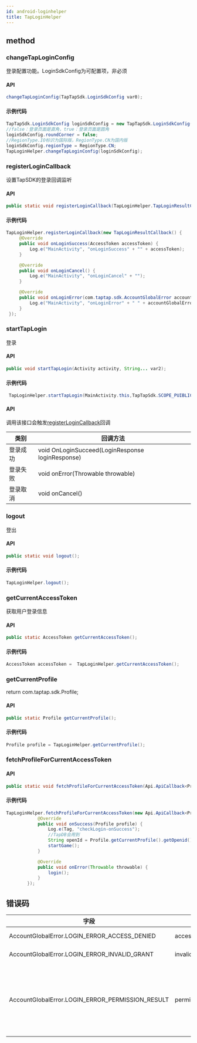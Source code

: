 ```yaml
---
id: android-loginhelper
title: TapLoginHelper
---
```

## method


### changeTapLoginConfig

登录配置功能。LoginSdkConfig为可配置项，非必须  

#### API

```java
changeTapLoginConfig(TapTapSdk.LoginSdkConfig var0);
```

#### 示例代码

```java
TapTapSdk.LoginSdkConfig loginSdkConfig = new TapTapSdk.LoginSdkConfig();
//false：登录页面是直角，true：登录页面是圆角
loginSdkConfig.roundCorner = false;
//RegionType.IO标识为国际版，RegionType.CN为国内版
loginSdkConfig.regionType = RegionType.CN;
TapLoginHelper.changeTapLoginConfig(loginSdkConfig);
```

### registerLoginCallback

设置TapSDK的登录回调监听  

#### API  

```java
public static void registerLoginCallback(TapLoginHelper.TapLoginResultCallback loginResultCallback);
```

#### 示例代码

```java
TapLoginHelper.registerLoginCallback(new TapLoginResultCallback() {
     @Override
     public void onLoginSuccess(AccessToken accessToken) {
         Log.e("MainActivity", "onLoginSuccess" + "" + accessToken);
     }

     @Override
     public void onLoginCancel() {
         Log.e("MainActivity", "onLoginCancel" + "");
     }

     @Override
     public void onLoginError(com.taptap.sdk.AccountGlobalError accountGlobalError) {
         Log.e("MainActivity", "onLoginError" + " " + accountGlobalError.toJsonString());
     }
 });
```

### startTapLogin

登录

#### API

```java
public void startTapLogin(Activity activity, String... var2);
```

#### 示例代码

```java
 TapLoginHelper.startTapLogin(MainActivity.this,TapTapSdk.SCOPE_PUIBLIC_PROFILE);
```

#### API

调用该接口会触发[registerLoginCallback](#registerlogincallback)回调

| 类别   | 回调方法                                             |
| ---- | ------------------------------------------------ |
| 登录成功 | void OnLoginSucceed(LoginResponse loginResponse) |
| 登录失败 | void onError(Throwable throwable)                |
| 登录取消 | void onCancel()                                  |

### logout

登出

#### API

```java
public static void logout();
```

#### 示例代码

```java
TapLoginHelper.logout();
```

### getCurrentAccessToken

获取用户登录信息

#### API

```java
public static AccessToken getCurrentAccessToken();
```

#### 示例代码

```java
AccessToken accessToken =  TapLoginHelper.getCurrentAccessToken();
```

### getCurrentProfile

return com.taptap.sdk.Profile;

#### API

```java
public static Profile getCurrentProfile();
```

#### 示例代码

```java
Profile profile = TapLoginHelper.getCurrentProfile();
```

### fetchProfileForCurrentAccessToken

#### API

```java
public static void fetchProfileForCurrentAccessToken(Api.ApiCallback<Profile>);
```

#### 示例代码

```java
TapLoginHelper.fetchProfileForCurrentAccessToken(new Api.ApiCallback<Profile>() {
            @Override
            public void onSuccess(Profile profile) {
                Log.e(Tag, "checkLogin-onSuccess");
                //TapDB会用到
                String openId = Profile.getCurrentProfile().getOpenid();
                startGame();
            }

            @Override
            public void onError(Throwable throwable) {
                login();
            }
        });
```

## 错误码
| 字段          | error | 说明       |
| ----------- | --- | -------- |
| AccountGlobalError.LOGIN_ERROR_ACCESS_DENIED       | access_denied   | token失效   |
| AccountGlobalError.LOGIN_ERROR_INVALID_GRANT     | invalid_grant   |  token失效    |
| AccountGlobalError.LOGIN_ERROR_PERMISSION_RESULT       | permission_result   | 登录失败，发生在首次登录过程中    |
